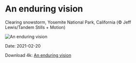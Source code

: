 # An enduring vision

Clearing snowstorm, Yosemite National Park, California (© Jeff Lewis/Tandem Stills + Motion)

![An enduring vision](https://bing.com/th?id=OHR.AABday_EN-US6703996640_UHD.jpg&rf=LaDigue_UHD.jpg&pid=hp&w=1024&h=576)

Date: 2021-02-20

Download 4k: [An enduring vision](https://bing.com/th?id=OHR.AABday_EN-US6703996640_UHD.jpg&rf=LaDigue_UHD.jpg&pid=hp&w=3840&h=2160)

